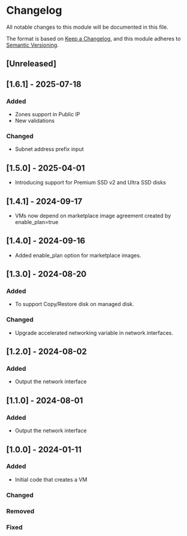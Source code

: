 # Changelog
All notable changes to this module will be documented in this file.
 
The format is based on [Keep a Changelog](https://keepachangelog.com/en/1.1.0/),
and this module adheres to [Semantic Versioning](https://semver.org/spec/v2.0.0.html).
 
## [Unreleased]

## [1.6.1] - 2025-07-18

### Added
  - Zones support in Public IP
  - New validations

### Changed
  - Subnet address prefix input

## [1.5.0] - 2025-04-01
  - Introducing support for Premium SSD v2 and Ultra SSD disks

## [1.4.1] - 2024-09-17
  - VMs now depend on marketplace image agreement created by enable_plan=true

## [1.4.0] - 2024-09-16
  - Added enable_plan option for marketplace images.

## [1.3.0] - 2024-08-20

### Added
 - To support Copy/Restore disk on managed disk.

### Changed
 - Upgrade accelerated networking variable in network interfaces.

## [1.2.0] - 2024-08-02

### Added
 - Output the network interface

## [1.1.0] - 2024-08-01

### Added
 - Output the network interface

## [1.0.0] - 2024-01-11 

### Added
 - Initial code that creates a VM

### Changed
 
### Removed

### Fixed
